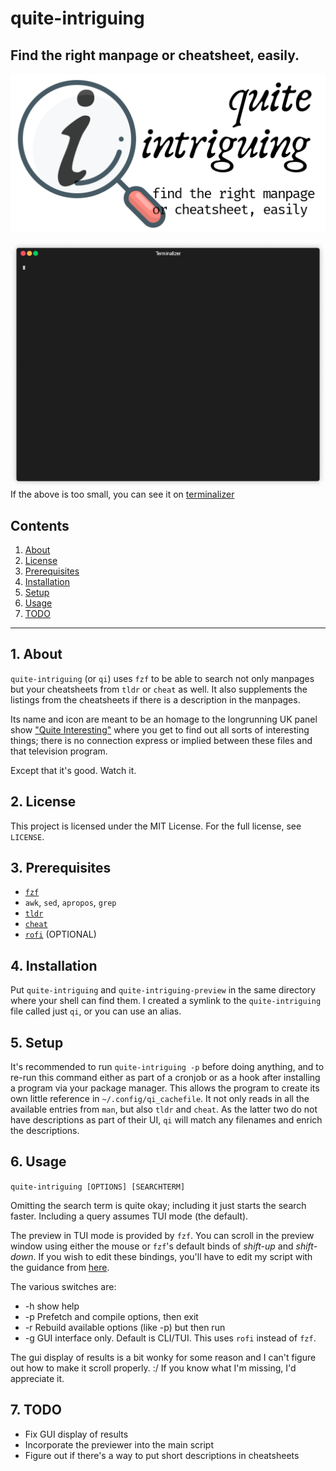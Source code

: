 # quite-intriguing

## Find the right manpage or cheatsheet, easily.

![qi logo](https://raw.githubusercontent.com/uriel1998/quite-intriguing/master/qi-open-graph.png "logo")

![qi in action](https://raw.githubusercontent.com/uriel1998/quite-intriguing/master/example.gif "qi in action")  
If the above is too small, you can see it on [terminalizer](https://terminalizer.com/view/c42ab47a4215)  

## Contents
 1. [About](#1-about)
 2. [License](#2-license)
 3. [Prerequisites](#3-prerequisites)
 4. [Installation](#4-installation)
 5. [Setup](#5-setup)
 6. [Usage](#6-usage)
 7. [TODO](#7-todo)

***

## 1. About

`quite-intriguing` (or `qi`) uses `fzf` to be able to search not only manpages but
your cheatsheets from `tldr` or `cheat` as well.  It also supplements the listings 
from the cheatsheets if there is a description in the manpages.

Its name and icon are meant to be an homage to the longrunning UK panel show 
["Quite Interesting"](https://qi.com/shows/qi) where you get to find out all sorts of interesting things; 
there is no connection express or implied between these files and that television program.

Except that it's good. Watch it.

## 2. License

This project is licensed under the MIT License. For the full license, see `LICENSE`.

## 3. Prerequisites

* [`fzf`](https://github.com/junegunn/fzf)
* `awk`, `sed`, `apropos`, `grep`
* [`tldr`](https://github.com/tldr-pages/tldr)
* [`cheat`](https://github.com/rstacruz/cheatsheets)
* [`rofi`](https://github.com/davatorium/rofi) (OPTIONAL)

## 4. Installation

Put `quite-intriguing` and `quite-intriguing-preview` in the same directory where 
your shell can find them.  I created a symlink to the `quite-intriguing` file called 
just `qi`, or you can use an alias.  

## 5. Setup

It's recommended to run `quite-intriguing -p` before doing anything, and to re-run 
this command either as part of a cronjob or as a hook after installing a program via 
your package manager.  This allows the program to create its own little reference 
in `~/.config/qi_cachefile`. It not only reads in all the available entries from 
`man`, but also `tldr` and `cheat`.  As the latter two do not have descriptions 
as part of their UI, `qi` will match any filenames and enrich the descriptions. 

## 6. Usage

`quite-intriguing [OPTIONS] [SEARCHTERM]`

Omitting the search term is quite okay; including it just starts the search faster. 
Including a query assumes TUI mode (the default).

The preview in TUI mode is provided by `fzf`. You can scroll in the preview 
window using either the mouse or `fzf`'s default binds of *shift-up* and 
*shift-down*.  If you wish to edit these bindings, you'll have to edit my 
script with the guidance from [here](https://www.mankier.com/1/fzf#Key/Event_Bindings).

The various switches are:
    
* -h show help 
* -p Prefetch and compile options, then exit
* -r Rebuild available options (like -p) but then run
* -g GUI interface only. Default is CLI/TUI. This uses `rofi` instead of `fzf`. 

The gui display of results is a bit wonky for some reason and I can't figure 
out how to make it scroll properly. :/ If you know what I'm missing, I'd 
appreciate it.

## 7. TODO

* Fix GUI display of results
* Incorporate the previewer into the main script
* Figure out if there's a way to put short descriptions in cheatsheets 
